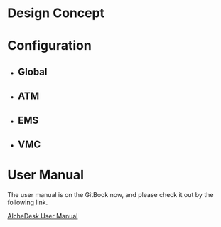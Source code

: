 # Design Concept

# Configuration

-   ## Global

-   ## ATM

-   ## EMS

-   ## VMC

# User Manual

The user manual is on the GitBook now, and please check it out by the
following link.

[AlcheDesk User Manual](https://alchedesk.gitbook.io/user-manual/)
